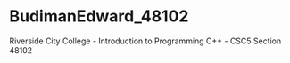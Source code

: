 # BudimanEdward_48102
Riverside City College - Introduction to Programming C++ - CSC5 Section 48102
